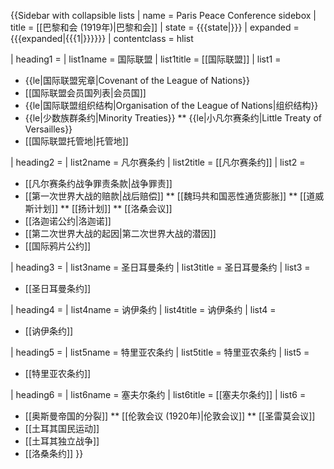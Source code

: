 {{Sidebar with collapsible lists
| name         = Paris Peace Conference sidebox
| title        = [[巴黎和会 (1919年)|巴黎和会]]
| state        = {{{state|}}}
| expanded     = {{{expanded|{{{1|}}}}}}
| contentclass = hlist

| heading1     =
| list1name    = 国际联盟
| list1title   = [[国际联盟]]
| list1        =
* {{le|国际联盟宪章|Covenant of the League of Nations}}
* [[国际联盟会员国列表|会员国]]
* {{le|国际联盟组织结构|Organisation of the League of Nations|组织结构}}
* {{le|少数族群条约|Minority Treaties}}
** {{le|小凡尔赛条约|Little Treaty of Versailles}}
* [[国际联盟托管地|托管地]]

| heading2     =
| list2name    = 凡尔赛条约
| list2title   = [[凡尔赛条约]]
| list2        =
* [[凡尔赛条约战争罪责条款|战争罪责]]
* [[第一次世界大战的赔款|战后赔偿]]
** [[魏玛共和国恶性通货膨胀]]
** [[道威斯计划]]
** [[扬计划]]
** [[洛桑会议]]
* [[洛迦诺公约|洛迦诺]]
* [[第二次世界大战的起因|第二次世界大战的潜因]]
* [[国际鸦片公约]]

| heading3     =
| list3name    = 圣日耳曼条约
| list3title   = 圣日耳曼条约
| list3        =
* [[圣日耳曼条约]]

| heading4     =
| list4name    = 讷伊条约
| list4title   = 讷伊条约
| list4        =
* [[讷伊条约]]

| heading5     =
| list5name    = 特里亚农条约
| list5title   = 特里亚农条约
| list5        =
* [[特里亚农条约]]

| heading6     =
| list6name    = 塞夫尔条约
| list6title   = [[塞夫尔条约]]
| list6        =
* [[奥斯曼帝国的分裂]]
** [[伦敦会议 (1920年)|伦敦会议]]
** [[圣雷莫会议]]
* [[土耳其国民运动]]
* [[土耳其独立战争]]
* [[洛桑条约]]
}}